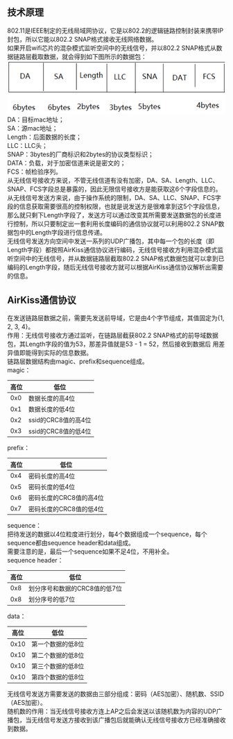 ## 技术原理
802.11是IEEE制定的无线局域网协议，它是以802.2的逻辑链路控制封装来携带IP封包，所以它能以802.2 SNAP格式接收无线网络数据。  
如果开启wifi芯片的混杂模式监听空间中的无线信号，并以802.2 SNAP格式从数据链路层截取数据，就会得到如下图所示的数据包：    
![add image](https://github.com/marginleft/AirKissLibrary/raw/master/doc/image1.png)  
DA：目标mac地址；  
SA：源mac地址；  
Length：后面数据的长度；  
LLC：LLC头；  
SNAP：3bytes的厂商标识和2bytes的协议类型标识；  
DATA：负载，对于加密信道来说是密文的；  
FCS：帧检验序列。  
从无线信号接收方来说，不管无线信道有没有加密，DA、SA、Length、LLC、SNAP、FCS字段总是暴露的，因此无限信号接收方是能获取这6个字段信息的。  
从无线信号发送方来说，由于操作系统的限制，DA、SA、LLC、SNAP、FCS字段的信息获取需要很高的控制权限，也就是说发送方是很难拿到这5个字段信息，那么就只剩下Length字段了，发送方可以通过改变其所需要发送数据包的长度进行控制，所以只要制定出一套利用长度编码的通信协议就可以利用802.2 SNAP数据包中的Length字段进行信息传递。  
无线信号发送方向空间中发送一系列的UDP广播包，其中每一个包的长度（即Length字段）都按照AirKiss通信协议进行编码，无线信号接收方利用混杂模式监听空间中的无线信号，并从数据链路层截取802.2 SNAP格式数据包就可以拿到已编码的Length字段，随后无线信号接收方就可以根据AirKiss通信协议解析出需要的信息。
## AirKiss通信协议
在发送链路层数据之前，需要先发送前导域，它是由4个字节组成，其值固定为{1, 2, 3, 4}。  
作用：无线信号接收方通过监听，在链路层截获802.2 SNAP格式的前导域数据包，其Length字段的值为53，那差异值就是53 - 1 = 52，然后接收到数据后
用差异值即能得到实际的信息数据。  
链路层数据结构由magic、prefix和sequence组成。   
magic：  

| 高位 | 低位 |
| ---- |---- |
| 0x0 | 数据长度的高4位 |
| 0x1 | 数据长度的低4位 |
| 0x2 | ssid的CRC8值的高4位 |
| 0x3 | ssid的CRC8值的低4位 |  
  
prefix：  

| 高位 | 低位 |
| ---- |---- |
| 0x4 | 密码长度的高4位 |
| 0x5 | 密码长度的低4位 |
| 0x6 | 密码长度的CRC8值的高4位 |
| 0x7 | 密码长度的CRC8值的低4位 | 
   
sequence：  
把待发送的数据以4位粒度进行划分，每4个数据组成一个sequence，每个sequence都由sequence header和data组成。  
需要注意的是，最后一个sequence如果不足4位，不用补全。   
sequence header：  
 
| 高位 | 低位 |
| ---- |---- |
| 0x8 | 划分序号和数据的CRC8值的低7位 |
| 0x8 | 划分序号的低7位 |  
  
data：  

| 高位 | 低位 |
| ---- |---- |
| 0x10 | 第一个数据的低8位 |
| 0x10 | 第二个数据的低8位 |
| 0x10 | 第三个数据的低8位 |
| 0x10 | 第四个数据的低8位 |  
  
无线信号发送方需要发送的数据由三部分组成：密码（AES加密）、随机数、SSID（AES加密）。  
随机数的作用：当无线信号接收方连上AP之后会发送以该随机数为内容的UDP广播包，当无线信号发送方接收到该广播包后就能确认无线信号接收方已经准确接收到数据。  


